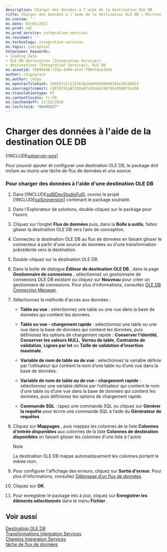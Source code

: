 ```yaml
---
description: Charger des données à l'aide de la destination OLE DB
title: Charger des données à l’aide de la destination OLE DB | Microsoft Docs
ms.custom: ''
ms.date: 03/01/2017
ms.prod: sql
ms.prod_service: integration-services
ms.reviewer: ''
ms.technology: integration-services
ms.topic: conceptual
helpviewer_keywords:
- loading data
- OLE DB destination [Integration Services]
- destinations [Integration Services], OLE DB
ms.assetid: 78899498-725e-4300-a7af-f983f4ea384b
author: chugugrace
ms.author: chugu
ms.openlocfilehash: 3165371fc1153636ae869b650468342e3614b024
ms.sourcegitcommit: c5078791a07330a87a92abb19b791e950672e198
ms.translationtype: HT
ms.contentlocale: fr-FR
ms.lasthandoff: 11/26/2020
ms.locfileid: "88495827"
---
```

# <a name="load-data-by-using-the-ole-db-destination"></a>Charger des données à l'aide de la destination OLE DB

[!INCLUDE[sqlserver-ssis](../../includes/applies-to-version/sqlserver-ssis.md)]


  Pour pouvoir ajouter et configurer une destination OLE DB, le package doit inclure au moins une tâche de flux de données et une source.  
  
### <a name="to-load-data-using-an-ole-db-destination"></a>Pour charger des données à l'aide d'une destination OLE DB  
  
1.  Dans [!INCLUDE[ssBIDevStudioFull](../../includes/ssbidevstudiofull-md.md)], ouvrez le projet [!INCLUDE[ssISnoversion](../../includes/ssisnoversion-md.md)] contenant le package souhaité.  
  
2.  Dans l'Explorateur de solutions, double-cliquez sur le package pour l'ouvrir.  
  
3.  Cliquez sur l’onglet **Flux de données** puis, dans la **Boîte à outils**, faites glisser la destination OLE DB vers l’aire de conception.  
  
4.  Connectez la destination OLE DB au flux de données en faisant glisser le connecteur à partir d'une source de données ou d'une transformation précédente vers la destination.  
  
5.  Double-cliquez sur la destination OLE DB.  
  
6.  Dans la boîte de dialogue **Éditeur de destination OLE DB** , dans la page **Gestionnaire de connexions** , sélectionnez un gestionnaire de connexions OLE DB existant ou cliquez sur **Nouveau** pour créer un gestionnaire de connexions. Pour plus d’informations, consultez [OLE DB Connection Manager](../../integration-services/connection-manager/ole-db-connection-manager.md).  
  
7.  Sélectionnez la méthode d'accès aux données :  
  
    -   **Table ou vue** : sélectionnez une table ou une vue dans la base de données qui contient les données.  
  
    -   **Table ou vue - chargement rapide** : sélectionnez une table ou une vue dans la base de données qui contient les données, puis définissez les options de chargement rapide : **Conserver l’identité**, **Conserver les valeurs NULL**, **Verrou de table**, **Contrainte de validation**, **Lignes par lot** ou **Taille de validation d’insertion maximale**.  
  
    -   **Variable de nom de table ou de vue** : sélectionnez la variable définie par l’utilisateur qui contient le nom d’une table ou d’une vue dans la base de données.  
  
    -   **Variable de nom de table ou de vue - chargement rapide** : sélectionnez une variable définie par l’utilisateur qui contient le nom d’une table ou d’une vue dans la base de données qui contient les données, puis définissez les options de chargement rapide.  
  
    -   **Commande SQL** : tapez une commande SQL ou cliquez sur **Générer la requête** pour écrire une commande SQL à l’aide du **Générateur de requêtes**.  
  
8.  Cliquez sur **Mappages** , puis mappez les colonnes de la liste **Colonnes d'entrée disponibles** aux colonnes de la liste **Colonnes de destination disponibles** en faisant glisser les colonnes d'une liste à l'autre.  
  
    > [!NOTE]  
    >  La destination OLE DB mappe automatiquement les colonnes portant le même nom.  
  
9. Pour configurer l'affichage des erreurs, cliquez sur **Sortie d'erreur**. Pour plus d’informations, consultez [Débogage d’un flux de données](../../integration-services/troubleshooting/debugging-data-flow.md).  
  
10. Cliquez sur **OK**.  
  
11. Pour enregistrer le package mis à jour, cliquez sur **Enregistrer les éléments sélectionnés** dans le menu **Fichier** .  
  
## <a name="see-also"></a>Voir aussi  
 [Destination OLE DB](../../integration-services/data-flow/ole-db-destination.md)   
 [Transformations Integration Services](../../integration-services/data-flow/transformations/integration-services-transformations.md)   
 [Chemins Integration Services](../../integration-services/data-flow/integration-services-paths.md)   
 [tâche de flux de données](../../integration-services/control-flow/data-flow-task.md)  
  
  
